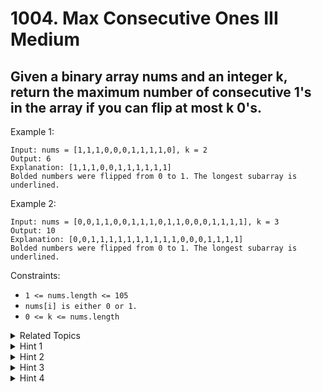 # 1004. Max Consecutive Ones III<br> Medium

## Given a binary array nums and an integer k, return the maximum number of consecutive 1's in the array if you can flip at most k 0's.

 

Example 1:
```
Input: nums = [1,1,1,0,0,0,1,1,1,1,0], k = 2
Output: 6
Explanation: [1,1,1,0,0,1,1,1,1,1,1]
Bolded numbers were flipped from 0 to 1. The longest subarray is underlined.
```
Example 2:
```
Input: nums = [0,0,1,1,0,0,1,1,1,0,1,1,0,0,0,1,1,1,1], k = 3
Output: 10
Explanation: [0,0,1,1,1,1,1,1,1,1,1,1,0,0,0,1,1,1,1]
Bolded numbers were flipped from 0 to 1. The longest subarray is underlined.
 ```

Constraints:

* ```1 <= nums.length <= 105```
* ```nums[i] is either 0 or 1.```
* ```0 <= k <= nums.length```

<details>

<summary> Related Topics </summary>

* `Sliding Window` 
* `Two Pointers`

</details>

<details>

<summary> Hint 1 </summary>
One thing's for sure, we will only flip a zero if it extends an existing window of 1s. Otherwise, there's no point in doing it, right? Think Sliding Window!

</details>

<details>

<summary> Hint 2 </summary>
Since we know this problem can be solved using the sliding window construct, we might as well focus in that direction for hints. Basically, in a given window, we can never have > K zeros, right?

</details>

<details>
<summary> Hint 3 </summary>
We don't have a fixed size window in this case. The window size can grow and shrink depending upon the number of zeros we have (we don't actually have to flip the zeros here!).

</details>

<details>

<summary> Hint 4 </summary>
Show
The way to shrink or expand a window would be based on the number of zeros that can still be flipped and so on.

</details>